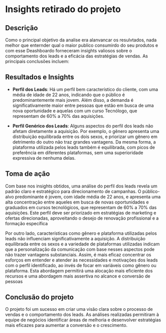 # Insights retirado do projeto

## Descrição

Como o principal objetivo da analise era alanvancar os resulvtados, nada melhor que enternder qual o maior publico consumirdo do seu produtos e com esse Deashboardo forneceram insights valiosos sobre o comportamento dos leads e a eficácia das estratégias de vendas. As principais conclusões incluem:

## Resultados e Insights

- **Perfil dos Leads**: Há um perfil bem característico do cliente, com uma média de idade de 22 anos, indicando que o público é predominantemente mais jovem. Além disso, a demanda é significativamente maior entre pessoas que estão em busca de uma nova oportunidade e aquelas com um curso Tecnólogo, que representam de 60% a 70% das aquisições.

- **Perfil Genérico dos Leads**: Alguns aspectos do perfil dos leads não afetam diretamente a aquisição. Por exemplo, o gênero apresenta uma distribuição equilibrada entre os dois sexos, e priorizar um gênero em detrimento do outro não traz grandes vantagens. Da mesma forma, a plataforma utilizada pelos leads também é equilibrada, com picos de preferência em diferentes plataformas, sem uma superioridade expressiva de nenhuma delas.

## Toma de ação 


Com base nos insights obtidos, uma análise do perfil dos leads revela um padrão claro e estratégico para direcionamento de campanhas. O público-alvo predominante é jovem, com idade média de 22 anos, e apresenta uma alta concentração entre aqueles em busca de novas oportunidades e graduados em cursos tecnológicos, que representam de 60% a 70% das aquisições. Este perfil deve ser priorizado em estratégias de marketing e ofertas direcionadas, aproveitando o desejo de renovação profissional e a formação específica

Por outro lado, características como gênero e plataforma utilizadas pelos leads não influenciam significativamente a aquisição. A distribuição equilibrada entre os sexos e a variedade de plataformas utilizadas indicam que a personalização da comunicação com base nesses aspectos pode não trazer vantagens substanciais. Assim, é mais eficaz concentrar os esforços em entender e atender às necessidades e motivações dos leads com o perfil identificado, ao invés de focar em variáveis ​​como gênero ou plataforma. Esta abordagem permitirá uma alocação mais eficiente dos recursos e uma abordagem mais assertiva no alcance e conversão de pessoas

  

## Conclusão do projeto


O projeto foi um sucesso em criar uma visão clara sobre o processo de vendas e o comportamento dos leads. As análises realizadas permitiram à equipe de negócios identificar áreas de melhoria e desenvolver estratégias mais eficazes para aumentar a conversão e o crescimento.

